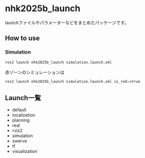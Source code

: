 # nhk2025b_launch
launchファイルやパラメーターなどをまとめたパッケージです。

## How to use
### Simulation
```bash
ros2 launch nhk2025b_launch simulation.launch.xml
```

赤ゾーンのシミュレーションは

```bash
ros2 launch nhk2025b_launch simulation.launch.xml is_red:=true
```

## Launch一覧
- default
- localization
- planning
- real
- rviz2
- simulation
- swerve
- tf
- visualization
